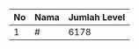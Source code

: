 | No | Nama            | Jumlah Level |
|----|-----------------|--------------|
| 1  | #    |    6178        |
